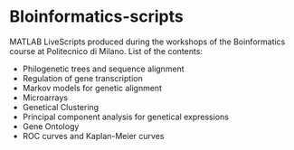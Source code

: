 # BIoinformatics-scripts
MATLAB LiveScripts produced during the workshops of the Boinformatics course at Politecnico di Milano.
List of the contents:

* Philogenetic trees and sequence alignment
* Regulation of gene transcription
* Markov models for genetic alignment
* Microarrays
* Genetical Clustering
* Principal component analysis for genetical expressions
* Gene Ontology
* ROC curves and Kaplan-Meier curves
